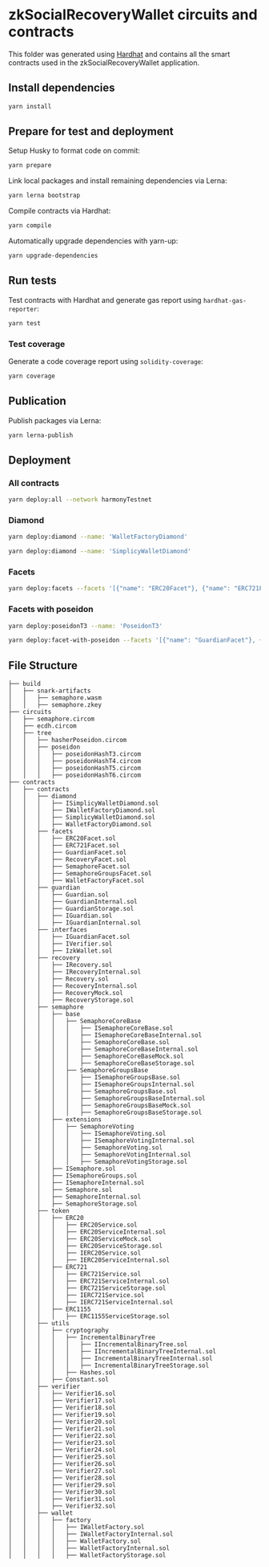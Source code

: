 # zkSocialRecoveryWallet circuits and contracts

This folder was generated using [Hardhat](https://github.com/NomicFoundation/hardhat) and contains all the smart contracts used in the zkSocialRecoveryWallet application.

## Install dependencies

```bash
yarn install
```

## Prepare for test and deployment

Setup Husky to format code on commit:

```bash
yarn prepare
```

Link local packages and install remaining dependencies via Lerna:
```bash
yarn lerna bootstrap
```
Compile contracts via Hardhat:

```bash
yarn compile
```

Automatically upgrade dependencies with yarn-up:

```bash
yarn upgrade-dependencies
```

##  Run tests

Test contracts with Hardhat and generate gas report using `hardhat-gas-reporter`:

```bash
yarn test
```

###  Test coverage
Generate a code coverage report using `solidity-coverage`:

```bash
yarn coverage
```

## Publication

Publish packages via Lerna:

```bash
yarn lerna-publish
```

## Deployment

### All contracts

```bash
yarn deploy:all --network harmonyTestnet
```

### Diamond

```bash
yarn deploy:diamond --name: 'WalletFactoryDiamond'
```

```bash
yarn deploy:diamond --name: 'SimplicyWalletDiamond'
```

### Facets

```bash
yarn deploy:facets --facets '[{"name": "ERC20Facet"}, {"name": "ERC721Facet"}, {"name": "RecoveryFacet"}, {"name": "WalletFactoryFacet"}, {"name": "SemaphoreFacet"}, {"name": "SemaphoreVotingFacet"}]'
```

### Facets with poseidon

```bash
yarn deploy:poseidonT3 --name: 'PoseidonT3'
```

```bash
yarn deploy:facet-with-poseidon --facets '[{"name": "GuardianFacet"}, {"name": "SemaphoreGroupsFacet"}]' --library: ${poseidonT3Address}
```

## File Structure

```text
├── build
│   ├── snark-artifacts
│   │   ├── semaphore.wasm
│   │   ├── semaphore.zkey
├── circuits
│   ├── semaphore.circom
│   ├── ecdh.circom
│   ├── tree
│   │   ├── hasherPoseidon.circom
│   │   ├── poseidon
│   │   │   ├── poseidonHashT3.circom
│   │   │   ├── poseidonHashT4.circom
│   │   │   ├── poseidonHashT5.circom
│   │   │   ├── poseidonHashT6.circom
├── contracts
│   ├── contracts
│   │   ├── diamond
│   │   │   ├── ISimplicyWalletDiamond.sol
│   │   │   ├── IWalletFactoryDiamond.sol
│   │   │   ├── SimplicyWalletDiamond.sol
│   │   │   ├── WalletFactoryDiamond.sol
│   │   ├── facets
│   │   │   ├── ERC20Facet.sol
│   │   │   ├── ERC721Facet.sol
│   │   │   ├── GuardianFacet.sol
│   │   │   ├── RecoveryFacet.sol
│   │   │   ├── SemaphoreFacet.sol
│   │   │   ├── SemaphoreGroupsFacet.sol
│   │   │   ├── WalletFactoryFacet.sol
│   │   ├── guardian
│   │   │   ├── Guardian.sol
│   │   │   ├── GuardianInternal.sol
│   │   │   ├── GuardianStorage.sol
│   │   │   ├── IGuardian.sol
│   │   │   ├── IGuardianInternal.sol
│   │   ├── interfaces
│   │   │   ├── IGuardianFacet.sol
│   │   │   ├── IVerifier.sol
│   │   │   ├── IzkWallet.sol
│   │   ├── recovery
│   │   │   ├── IRecovery.sol
│   │   │   ├── IRecoveryInternal.sol
│   │   │   ├── Recovery.sol
│   │   │   ├── RecoveryInternal.sol
│   │   │   ├── RecoveryMock.sol
│   │   │   ├── RecoveryStorage.sol
│   │   ├── semaphore
│   │   │   ├── base
│   │   │   │   ├── SemaphoreCoreBase
│   │   │   │   │   ├── ISemaphoreCoreBase.sol
│   │   │   │   │   ├── ISemaphoreCoreBaseInternal.sol
│   │   │   │   │   ├── SemaphoreCoreBase.sol
│   │   │   │   │   ├── SemaphoreCoreBaseInternal.sol
│   │   │   │   │   ├── SemaphoreCoreBaseMock.sol
│   │   │   │   │   ├── SemaphoreCoreBaseStorage.sol
│   │   │   │   ├── SemaphoreGroupsBase
│   │   │   │   │   ├── ISemaphoreGroupsBase.sol
│   │   │   │   │   ├── ISemaphoreGroupsInternal.sol
│   │   │   │   │   ├── SemaphoreGroupsBase.sol
│   │   │   │   │   ├── SemaphoreGroupsBaseInternal.sol
│   │   │   │   │   ├── SemaphoreGroupsBaseMock.sol
│   │   │   │   │   ├── SemaphoreGroupsBaseStorage.sol
│   │   │   ├── extensions
│   │   │   │   ├── SemaphoreVoting
│   │   │   │   │   ├── ISemaphoreVoting.sol
│   │   │   │   │   ├── ISemaphoreVotingInternal.sol
│   │   │   │   │   ├── SemaphoreVoting.sol
│   │   │   │   │   ├── SemaphoreVotingInternal.sol
│   │   │   │   │   ├── SemaphoreVotingStorage.sol
│   │   │   ├── ISemaphore.sol
│   │   │   ├── ISemaphoreGroups.sol
│   │   │   ├── ISemaphoreInternal.sol
│   │   │   ├── Semaphore.sol
│   │   │   ├── SemaphoreInternal.sol
│   │   │   ├── SemaphoreStorage.sol
│   │   ├── token
│   │   │   ├── ERC20
│   │   │   │   ├── ERC20Service.sol
│   │   │   │   ├── ERC20ServiceInternal.sol
│   │   │   │   ├── ERC20ServiceMock.sol
│   │   │   │   ├── ERC20ServiceStorage.sol
│   │   │   │   ├── IERC20Service.sol
│   │   │   │   ├── IERC20ServiceInternal.sol
│   │   │   ├── ERC721
│   │   │   │   ├── ERC721Service.sol
│   │   │   │   ├── ERC721ServiceInternal.sol
│   │   │   │   ├── ERC721ServiceStorage.sol
│   │   │   │   ├── IERC721Service.sol
│   │   │   │   ├── IERC721ServiceInternal.sol
│   │   │   ├── ERC1155
│   │   │   │   ├── ERC1155ServiceStorage.sol
│   │   ├── utils
│   │   │   ├── cryptography
│   │   │   │   ├── IncrementalBinaryTree
│   │   │   │   │   ├── IIncrementalBinaryTree.sol
│   │   │   │   │   ├── IIncrementalBinaryTreeInternal.sol
│   │   │   │   │   ├── IncrementalBinaryTreeInternal.sol
│   │   │   │   │   ├── IncrementalBinaryTreeStorage.sol
│   │   │   │   ├── Hashes.sol
│   │   │   ├── Constant.sol
│   │   ├── verifier
│   │   │   ├── Verifier16.sol
│   │   │   ├── Verifier17.sol
│   │   │   ├── Verifier18.sol
│   │   │   ├── Verifier19.sol
│   │   │   ├── Verifier20.sol
│   │   │   ├── Verifier21.sol
│   │   │   ├── Verifier22.sol
│   │   │   ├── Verifier23.sol
│   │   │   ├── Verifier24.sol
│   │   │   ├── Verifier25.sol
│   │   │   ├── Verifier26.sol
│   │   │   ├── Verifier27.sol
│   │   │   ├── Verifier28.sol
│   │   │   ├── Verifier29.sol
│   │   │   ├── Verifier30.sol
│   │   │   ├── Verifier31.sol
│   │   │   ├── Verifier32.sol
│   │   ├── wallet
│   │   │   ├── factory
│   │   │   │   ├── IWalletFactory.sol
│   │   │   │   ├── IWalletFactoryInternal.sol
│   │   │   │   ├── WalletFactory.sol
│   │   │   │   ├── WalletFactoryInternal.sol
│   │   │   │   ├── WalletFactoryStorage.sol
```